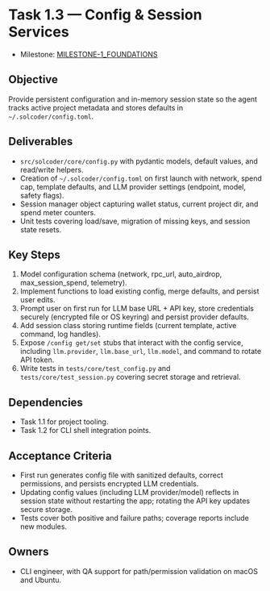# Task 1.3 — Config & Session Services

- Milestone: [MILESTONE-1_FOUNDATIONS](../milestones/MILESTONE-1_FOUNDATIONS.md)

## Objective
Provide persistent configuration and in-memory session state so the agent tracks active project metadata and stores defaults in `~/.solcoder/config.toml`.

## Deliverables
- `src/solcoder/core/config.py` with pydantic models, default values, and read/write helpers.
- Creation of `~/.solcoder/config.toml` on first launch with network, spend cap, template defaults, and LLM provider settings (endpoint, model, safety flags).
- Session manager object capturing wallet status, current project dir, and spend meter counters.
- Unit tests covering load/save, migration of missing keys, and session state resets.

## Key Steps
1. Model configuration schema (network, rpc_url, auto_airdrop, max_session_spend, telemetry).
2. Implement functions to load existing config, merge defaults, and persist user edits.
3. Prompt user on first run for LLM base URL + API key, store credentials securely (encrypted file or OS keyring) and persist provider defaults.
4. Add session class storing runtime fields (current template, active command, log handles).
5. Expose `/config get/set` stubs that interact with the config service, including `llm.provider`, `llm.base_url`, `llm.model`, and command to rotate API token.
6. Write tests in `tests/core/test_config.py` and `tests/core/test_session.py` covering secret storage and retrieval.

## Dependencies
- Task 1.1 for project tooling.
- Task 1.2 for CLI shell integration points.

## Acceptance Criteria
- First run generates config file with sanitized defaults, correct permissions, and persists encrypted LLM credentials.
- Updating config values (including LLM provider/model) reflects in session state without restarting the app; rotating the API key updates secure storage.
- Tests cover both positive and failure paths; coverage reports include new modules.

## Owners
- CLI engineer, with QA support for path/permission validation on macOS and Ubuntu.
